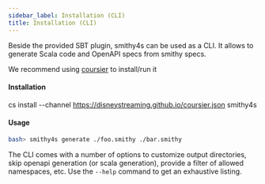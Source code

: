 ```yaml
---
sidebar_label: Installation (CLI)
title: Installation (CLI)
---
```


Beside the provided SBT plugin, smithy4s can be used as a CLI. It allows to generate Scala code and OpenAPI specs from smithy specs.

We recommend using [coursier](https://get-coursier.io/docs/cli-launch) to install/run it

#### Installation

cs install --channel https://disneystreaming.github.io/coursier.json smithy4s

#### Usage

```bash 
bash> smithy4s generate ./foo.smithy ./bar.smithy
```

The CLI comes with a number of options to customize output directories, skip openapi generation (or scala generation), provide a filter of allowed namespaces, etc. Use the `--help` command to get an exhaustive listing.
